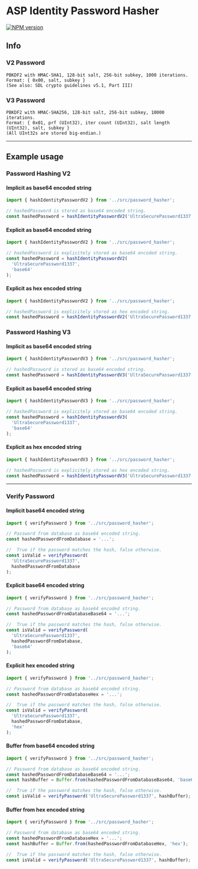 # ASP Identity Password Hasher

[![NPM version][npm-image]][npm-url]

## Info

### V2 Password

```
PBKDF2 with HMAC-SHA1, 128-bit salt, 256-bit subkey, 1000 iterations.
Format: { 0x00, salt, subkey }
(See also: SDL crypto guidelines v5.1, Part III)
```

### V3 Password

```
PBKDF2 with HMAC-SHA256, 128-bit salt, 256-bit subkey, 10000 iterations.
Format: { 0x01, prf (UInt32), iter count (UInt32), salt length (UInt32), salt, subkey }
(All UInt32s are stored big-endian.)
```

---

## Example usage

### Password Hashing V2

#### Implicit as base64 encoded string

```javascript
import { hashIdentityPasswordV2 } from '../src/password_hasher';

// hashedPassword is stored as base64 encoded string.
const hashedPassword = hashIdentityPasswordV2('UltraSecurePassword1337');
```

#### Explicit as base64 encoded string

```javascript
import { hashIdentityPasswordV2 } from '../src/password_hasher';

// hashedPassword is explicitely stored as base64 encoded string.
const hashedPassword = hashIdentityPasswordV2(
  'UltraSecurePassword1337',
  'base64'
);
```

#### Explicit as hex encoded string

```javascript
import { hashIdentityPasswordV2 } from '../src/password_hasher';

// hashedPassword is explicitely stored as hex encoded string.
const hashedPassword = hashIdentityPasswordV2('UltraSecurePassword1337', 'hex');
```

### Password Hashing V3

#### Implicit as base64 encoded string

```javascript
import { hashIdentityPasswordV3 } from '../src/password_hasher';

// hashedPassword is stored as base64 encoded string.
const hashedPassword = hashIdentityPasswordV3('UltraSecurePassword1337');
```

#### Explicit as base64 encoded string

```javascript
import { hashIdentityPasswordV3 } from '../src/password_hasher';

// hashedPassword is explicitely stored as base64 encoded string.
const hashedPassword = hashIdentityPasswordV3(
  'UltraSecurePassword1337',
  'base64'
);
```

#### Explicit as hex encoded string

```javascript
import { hashIdentityPasswordV3 } from '../src/password_hasher';

// hashedPassword is explicitely stored as hex encoded string.
const hashedPassword = hashIdentityPasswordV3('UltraSecurePassword1337', 'hex');
```

---

### Verify Password

#### Implicit base64 encoded string

```javascript
import { verifyPassword } from '../src/password_hasher';

// Password from database as base64 encoded string.
const hashedPasswordFromDatabase = '...';

//  True if the password matches the hash, false otherwise.
const isValid = verifyPassword(
  'UltraSecurePassword1337',
  hashedPasswordFromDatabase
);
```

#### Explicit base64 encoded string

```javascript
import { verifyPassword } from '../src/password_hasher';

// Password from database as base64 encoded string.
const hashedPasswordFromDatabaseBase64 = '...';

//  True if the password matches the hash, false otherwise.
const isValid = verifyPassword(
  'UltraSecurePassword1337',
  hashedPasswordFromDatabase,
  'base64'
);
```

#### Explicit hex encoded string

```javascript
import { verifyPassword } from '../src/password_hasher';

// Password from database as base64 encoded string.
const hashedPasswordFromDatabaseHex = '...';

//  True if the password matches the hash, false otherwise.
const isValid = verifyPassword(
  'UltraSecurePassword1337',
  hashedPasswordFromDatabase,
  'hex'
);
```

#### Buffer from base64 encoded string

```javascript
import { verifyPassword } from '../src/password_hasher';

// Password from database as base64 encoded string.
const hashedPasswordFromDatabaseBase64 = '...';
const hashBuffer = Buffer.from(hashedPasswordFromDatabaseBase64, 'base64');

//  True if the password matches the hash, false otherwise.
const isValid = verifyPassword('UltraSecurePassword1337', hashBuffer);
```

#### Buffer from hex encoded string

```javascript
import { verifyPassword } from '../src/password_hasher';

// Password from database as base64 encoded string.
const hashedPasswordFromDatabaseHex = '...';
const hashBuffer = Buffer.from(hashedPasswordFromDatabaseHex, 'hex');

//  True if the password matches the hash, false otherwise.
const isValid = verifyPassword('UltraSecurePassword1337', hashBuffer);
```

[npm-url]: https://npmjs.org/package/asp-identity-pw
[npm-image]: https://img.shields.io/npm/v/asp-identity-pw.svg
